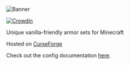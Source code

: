 ![Banner](./common/src/main/resources/logoFile.png)

[![Crowdin](https://badges.crowdin.net/immersive-collection/localized.svg)](https://crowdin.com/project/immersive-collection)

Unique vanilla-friendly armor sets for Minecraft

Hosted on [CurseForge](https://www.curseforge.com/minecraft/mc-mods/immersive-armors)

Check out the config documentation [here](https://github.com/Luke100000/ImmersiveArmors/blob/HEAD/config.md).